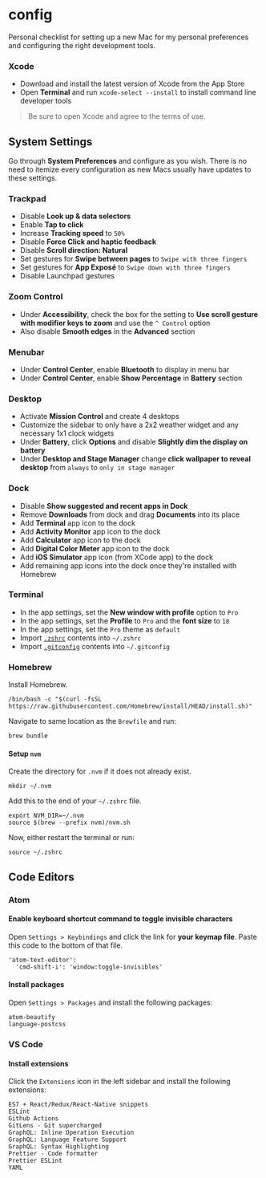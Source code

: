 # config
Personal checklist for setting up a new Mac for my personal preferences and configuring the right development tools.


### Xcode

* Download and install the latest version of Xcode from the App Store
* Open **Terminal** and run `xcode-select --install` to install command line developer tools

> Be sure to open Xcode and agree to the terms of use.


## System Settings

Go through **System Preferences** and configure as you wish. There is no need to itemize every configuration as new Macs usually have updates to these settings.


### Trackpad

* Disable **Look up & data selectors**
* Enable **Tap to click**
* Increase **Tracking speed** to `50%`
* Disable **Force Click and haptic feedback**
* Disable **Scroll direction: Natural**
* Set gestures for **Swipe between pages** to `Swipe with three fingers`
* Set gestures for **App Exposé** to `Swipe down with three fingers`
* Disable Launchpad gestures


### Zoom Control

* Under **Accessibility**, check the box for the setting to **Use scroll gesture with modifier keys to zoom** and use the `^ Control` option
* Also disable **Smooth edges** in the **Advanced** section


### Menubar

* Under **Control Center**, enable **Bluetooth** to display in menu bar
* Under **Control Center**, enable **Show Percentage** in **Battery** section


### Desktop

* Activate **Mission Control** and create 4 desktops
* Customize the sidebar to only have a 2x2 weather widget and any necessary 1x1 clock widgets
* Under **Battery**, click **Options** and disable **Slightly dim the display on battery**
* Under **Desktop and Stage Manager** change **click wallpaper to reveal desktop** from `always` to `only in stage manager`


### Dock

* Disable **Show suggested and recent apps in Dock**
* Remove **Downloads** from dock and drag **Documents** into its place
* Add **Terminal** app icon to the dock
* Add **Activity Monitor** app icon to the dock
* Add **Calculator** app icon to the dock
* Add **Digital Color Meter** app icon to the dock
* Add **iOS Simulator** app icon (from XCode app) to the dock
* Add remaining app icons into the dock once they're installed with Homebrew


### Terminal

* In the app settings, set the **New window with profile** option to `Pro`
* In the app settings, set the **Profile** to `Pro` and the **font size** to `18`
* In the app settings, set the `Pro` theme as `default`
* Import [`.zshrc`](https://github.com/mattmilburn/config/blob/master/.zshrc) contents into `~/.zshrc`
* Import [`.gitconfig`](https://github.com/mattmilburn/config/blob/master/.gitconfig) contents into `~/.gitconfig`


### Homebrew

Install Homebrew.
```
/bin/bash -c "$(curl -fsSL https://raw.githubusercontent.com/Homebrew/install/HEAD/install.sh)"
```

Navigate to same location as the `Brewfile` and run:
```
brew bundle
```

#### Setup `nvm`

Create the directory for `.nvm` if it does not already exist.
```
mkdir ~/.nvm
```

Add this to the end of your `~/.zshrc` file.
```
export NVM_DIR=~/.nvm
source $(brew --prefix nvm)/nvm.sh
```

Now, either restart the terminal or run:
```
source ~/.zshrc
```


## Code Editors

### Atom

#### Enable keyboard shortcut command to **toggle invisible characters**

Open `Settings > Keybindings` and click the link for **your keymap file**. Paste this code to the bottom of that file.

```
'atom-text-editor':
  'cmd-shift-i': 'window:toggle-invisibles'
```

#### Install packages

Open `Settings > Packages` and install the following packages:

```
atom-beautify
language-postcss
```


### VS Code

#### Install extensions

Click the `Extensions` icon in the left sidebar and install the following extensions:

```
ES7 + React/Redux/React-Native snippets
ESLint
Github Actions
GitLens - Git supercharged
GraphQL: Inline Operation Execution
GraphQL: Language Feature Support
GraphQL: Syntax Highlighting
Prettier - Code formatter
Prettier ESLint
YAML
```
